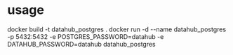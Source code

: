 

usage
=====

docker build -t datahub_postgres .
docker run -d --name datahub_postgres -p 5432:5432  -e POSTGRES_PASSWORD=datahub -e DATAHUB_PASSWORD=datahub datahub_postgres